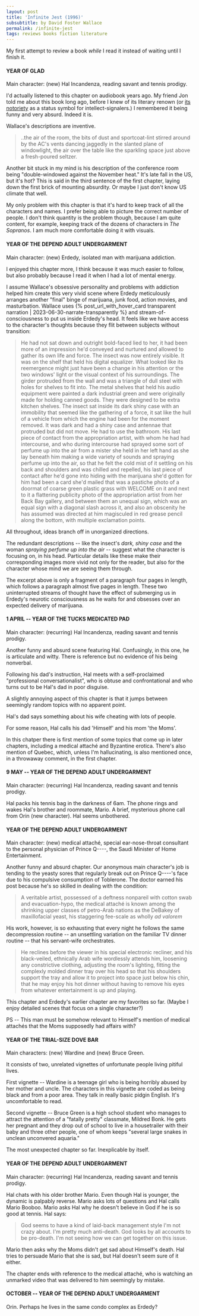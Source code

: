 ```yaml
---
layout: post
title: 'Infinite Jest (1996)'
subsubtitle: by David Foster Wallace
permalink: /infinite-jest
tags: reviews books fiction literature
---
```


My first attempt to review a book _while_ I read it instead of waiting until I finish it.
<!--more-->

#### YEAR OF GLAD

Main character: (new) Hal Incandenza, reading savant and tennis prodigy.

I'd actually listened to this chapter on audiobook years ago.
My friend Jon told me about this book long ago, before I knew of its literary renown (or [its notoriety](https://www.newyorker.com/magazine/2018/11/05/how-to-read-infinite-jest) as a status symbol for intellect-signalers.)
I remembered it being funny and very absurd.
Indeed it is.

Wallace's descriptions are inventive.
> ..the air of the room, the bits of dust and sportcoat-lint stirred around by the AC's vents dancing jaggedly in the slanted plane of windowlight, the air over the table like the sparkling space just above a fresh-poured seltzer.

Another bit stuck in my mind is his description of the conference room being "double-windowed against the November heat."
It's late fall in the US, but it's hot?
This is said in the third sentence of the first chapter, laying down the first brick of mounting absurdity.
Or maybe I just don't know US climate that well.

My only problem with this chapter is that it's hard to keep track of all the characters and names.
I prefer being able to picture the correct number of people.
I don't think quantity is the problem though, because I am quite content, for example, keeping track of the dozens of characters in _The Sopranos_.
I am much more comfortable doing it with visuals.

#### YEAR OF THE DEPEND ADULT UNDERGARMENT

Main character: (new) Erdedy, isolated man with marijuana addiction.

I enjoyed this chapter more, I think because it was much easier to follow, but also probably because I read it when I had a lot of mental energy.

I assume Wallace's obsessive personality and problems with addiction helped him create this very vivid scene where Erdedy meticulously arranges another "final" binge of marijuana, junk food, action movies, and masturbation.
Wallace uses {% post_url_with_hover_card transparent narration | 2023-06-30-narrate-transparently %} and stream-of-consciousness to put us inside Erdedy's head.
It feels like we have access to the character's thoughts because they flit between subjects without transition:
> He had not sat down and outright bold-faced lied to her, it had been more of an impression he'd conveyed and nurtured and allowed to gather its own life and force. The insect was now entirely visible. It was on the shelf that held his digital equalizer. What looked like its reemergence might just have been a change in his attention or the two windows' light or the visual context of his surroundings. The girder protruded from the wall and was a triangle of dull steel with holes for shelves to fit into. The metal shelves that held his audio equipment were painted a dark industrial green and were originally made for holding canned goods. They were designed to be extra kitchen shelves. The insect sat inside its dark shiny case with an immobility that seemed like the gathering of a force, it sat like the hull of a vehicle from which the engine had been for the moment removed. It was dark and had a shiny case and antennae that protruded but did not move. He had to use the bathroom. His last piece of contact from the appropriation artist, with whom he had had intercourse, and who during intercourse had sprayed some sort of perfume up into the air from a mister she held in her left hand as she lay beneath him making a wide variety of sounds and spraying perfume up into the air, so that he felt the cold mist of it settling on his back and shoulders and was chilled and repelled, his last piece of contact after he'd gone into hiding with the marijuana she'd gotten for him had been a card she'd mailed that was a pastiche photo of a doormat of coarse green plastic grass with WELCOME on it and next to it a flattering publicity photo of the appropriation artist from her Back Bay gallery, and between them an unequal sign, which was an equal sign with a diagonal slash across it, and also an obscenity he has assumed was directed at him magisculed in red grease pencil along the bottom, with multiple exclamation points.

All throughout, ideas branch off in unorganized directions.

The redundant descriptions -- like the insect's _dark, shiny case_ and the woman _spraying perfume up into the air_ -- suggest what the character is focusing on, in his head.
Particular details like these make their corresponding images more vivid not only for the reader, but also for the character whose mind we are seeing them through.

The excerpt above is only a fragment of a paragraph four pages in length, which follows a paragraph almost five pages in length.
These two uninterrupted streams of thought have the effect of submerging us in Erdedy's neurotic consciousness as he waits for and obsesses over an expected delivery of marijuana.

#### 1 APRIL -- YEAR OF THE TUCKS MEDICATED PAD

Main character: (recurring) Hal Incandenza, reading savant and tennis prodigy.

Another funny and absurd scene featuring Hal.
Confusingly, in this one, he is articulate and witty.
There is reference but no evidence of his being nonverbal.

Following his dad's instruction, Hal meets with a self-proclaimed "professional conversationalist", who is obtuse and confrontational and who turns out to be Hal's dad in poor disguise.

A slightly annoying aspect of this chapter is that it jumps between seemingly random topics with no apparent point.

Hal's dad says something about his wife cheating with lots of people.

For some reason, Hal calls his dad 'Himself' and his mom 'the Moms'.

In this chatper there is first mention of some topics that come up in later chapters, including a medical attaché and Byzantine erotica.
There's also mention of Quebec, which, unless I'm hallucinating, is also mentioned once, in a throwaway comment, in the first chapter.

#### 9 MAY -- YEAR OF THE DEPEND ADULT UNDERGARMENT

Main character: (recurring) Hal Incandenza, reading savant and tennis prodigy.

Hal packs his tennis bag in the darkness of 6am.
The phone rings and wakes Hal's brother and roommate, Mario.
A brief, mysterious phone call from Orin (new character).
Hal seems unbothered.

#### YEAR OF THE DEPEND ADULT UNDERGARMENT

Main character: (new) medical attaché, special ear-nose-throat consultant to the personal physician of Prince Q----, the Saudi Minister of Home Entertainment.

Another funny and absurd chapter.
Our anonymous main character's job is tending to the yeasty sores that regularly break out on Prince Q----'s face due to his compulsive consumption of Toblerone.
The doctor earned his post because he's so skilled in dealing with the condition:
> A veritable artist, possessed of a deftness nonpareil with cotton swab and evacuation-hypo, the medical attaché is known among the shrinking upper classes of petro-Arab nations as the DeBakey of maxillofacial yeast, his staggering fee-scale as wholly _ad valorem_

His work, however, is so exhausting that every night he follows the same decompression routine -- an unsettling variation on the familiar TV dinner routine -- that his servant-wife orchestrates.
> He reclines before the viewer in his special electronic recliner, and his black-veiled, ethnically Arab wife wordlessly attends him, loosening any constrictive clothing, adjusting the room's lighting, fitting the complexly molded dinner tray over his head so that his shoulders support the tray and allow it to project into space just below his chin, that he may enjoy his hot dinner without having to remove his eyes from whatever entertainment is up and playing.

This chapter and Erdedy's earlier chapter are my favorites so far.
(Maybe I enjoy detailed scenes that focus on a single character?)

PS -- This man must be somehow relevant to Himself's mention of medical attachés that the Moms supposedly had affairs with?

#### YEAR OF THE TRIAL-SIZE DOVE BAR

Main characters: (new) Wardine and (new) Bruce Green.

It consists of two, unrelated vignettes of unfortunate people living pitiful lives.

First vignette --
Wardine is a teenage girl who is being horribly abused by her mother and uncle.
The characters in this vignette are coded as being black and from a poor area.
They talk in really basic pidgin English.
It's uncomfortable to read.

Second vignette --
Bruce Green is a high school student who manages to attract the attention of a "fatally pretty" classmate, Mildred Bonk.
He gets her pregnant and they drop out of school to live in a housetrailer with their baby and three other people, one of whom keeps "several large snakes in unclean unconvered aquaria."

The most unexpected chapter so far.
Inexplicable by itself.

#### YEAR OF THE DEPEND ADULT UNDERGARMENT

Main character: (recurring) Hal Incandenza, reading savant and tennis prodigy.

Hal chats with his older brother Mario.
Even though Hal is younger, the dynamic is palpably reverse.
Mario asks lots of questions and Hal calls Mario Booboo.
Mario asks Hal why he doesn't believe in God if he is so good at tennis.
Hal says:
> God seems to have a kind of laid-back management style I'm not crazy about. I'm pretty much anti-death. God looks by all accounts to be pro-death. I'm not seeing how we can get together on this issue.

Mario then asks why the Moms didn't get sad about Himself's death.
Hal tries to persuade Mario that she is sad, but Hal doesn't seem sure of it either.

The chapter ends with reference to the medical attaché, who is watching an unmarked video that was delivered to him seemingly by mistake.

#### OCTOBER -- YEAR OF THE DEPEND ADULT UNDERGARMENT

Orin.
Perhaps he lives in the same condo complex as Erdedy?